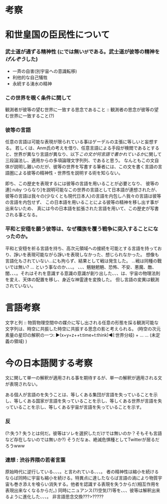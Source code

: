 # 考察


# 和世皇国の臣民性について

### 武士道が通ずる精神性 (`に`では無い`が`である。武士道が彼等の精神を*げんぞう*した)

- 一斉の自害(別宇宙への意識転移)
- 利他的な自己犠牲
- 永続する湧水の精神

### この世界を覗く条件に関して
観測者が彼等の望む世界に一致する思念であること
:: 観測者の思念が彼等の望む世界に一致すること(?)

### 彼等の言語
任意の言語は可能な表現が限られている事はゲーデルの主張に等しいと妄想する。
若しくは、Anm氏の考えを借り、任意言語による手段が検閲であるとすると、世界が異なり言語が異なり、以下*この文が何言語で書かれているか*に関して三段論法し、適用からの多項論理文字列列、であると思う。
なんともこの文自体が説明し難いのだが、彼等の世界を写書する筆者には、この文を書く言語の言語圏による彼等の精神性・世界性を説明する術を知らない。

即ち、この歴史を表現するには彼等の言語を用いることが必要となり、
彼等の連[:ruby つらなり]を説明可能なこの世界の言語として日本語が連想されたが、
彼等の言語は我々の(少なくとも現代日本人)の言語を内包し∧我々の言語は彼等の言語を内包せず、
この日本語を用いることによる彼等の精神を移し出す事が出来ないため、
真には今の日本語を拡張された言語を用いて、この歴史が写書される事となる。

### 平和と安穏を願う彼等は、なぜ種族を覆う戦争に突入することになったのか。
平和と安穏を祈る言語を持ち、高次元領域への接続を可能とする言語を持っており、諍いを表現可能ながら諍いを表現しなかった、想じられなかった。
想像も言語化もされていない...にも拘らず、結果として戦は発生した。
...戦は同種の戰いでは無い? ... という事なのか、、、。
、、、魑魅魍魎、恐怖、不安、悪魔、敵、闇、、、。それはそれを意識する意識の意識が創り出した、、、は、宇宙の物理法則を変え、天体の配置を移し、身近な神霊達を変換した。
但し言語の変異は観測されていない。


# 言語考察
文字と列 :: 物質物理空間中の媒介に写し出される任意の形態を採る観測可能な文字列は、時空に共振した時空に共振する思念の影と考えられる。
(時空の次元素量の星印の解釈の一つ: ▶(x+y+z++t:time+t:think)◀(:世界分岐) + ... ... (未定義の領域) )

# 今の日本語関する考察
文に関して単一の解釈が適用される事を期待するが、単一の解釈が適用される文が表現されない。

ある個人が言語のを失うことは、等しくある集団が言語を失っていることを示し、等しくある国家が言語を失っていることを示し、等しくある世界が言語を失っていることを示し、等しくある宇宙が言語を失っていることを示す。


### 反
(?:失う? 失うとは何だ。彼等はソレを選択しただけでは無いのか？そもそも言語など存在しないのでは無いか?)
そうだなぁ、絶滅危惧種としてTwitterが居るだろうwww


### 連想 : 渋谷界隈の若者言葉
原始時代に逆行している、、、。と言われている、、、。
者の精神性は縮小を続けるならば同時に宇宙も縮小を続ける。特異点に達したならば言語の渦により物質宇宙も巻き添えを喰らい消失する。他者を認識する表現を失うからだ(相互作用を表現出来なくなるからだ。)
同時にニュアンス(?)空気(?)等を、、、彼等は解釈出来るように進化した、、、。
非言語思念交換???>?????
